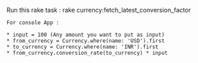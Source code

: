 Run this rake task : 
rake currency:fetch_latest_conversion_factor
~~~~~~~~~~~~~~~~~~~~~~~~~~~~~~~~~~~~~~~~~~~~~~~~~~
For console App : 

* input = 100 (Any amount you want to put as input)
* from_currency = Currency.where(name: 'USD').first
* to_currency = Currency.where(name: 'INR').first
* from_currency.conversion_rate(to_currency) * input
~~~~~~~~~~~~~~~~~~~~~~~~~~~~~~~~~~~~~~~~~~~~~~~~~~~
